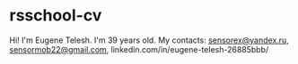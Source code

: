 # rsschool-cv
Hi! I'm Eugene Telesh. I'm 39 years old. My contacts: sensorex@yandex.ru, sensormob22@gmail.com, linkedin.com/in/eugene-telesh-26885bbb/

